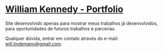 # [William Kennedy - Portfolio](http://williamknn.github.io/)

Site desenvolvido apenas para mostrar meus trabalhos já desenvolvidos, para oportunidades de futuros trabalhos e parcerias.

Qualquer dúvida, entrar em contato através do e-mail: [will.lindemann@gmail.com](mailto:will.lindemann@gmail.com).
